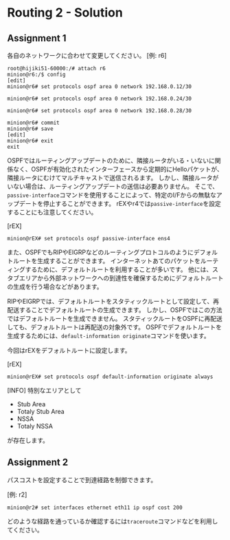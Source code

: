 # Routing 2 - Solution

## Assignment 1

各自のネットワークに合わせて変更してください。
[例: r6]
```
root@hijiki51-60000:/# attach r6
minion@r6:/$ config
[edit]
minion@r6# set protocols ospf area 0 network 192.168.0.12/30

minion@r6# set protocols ospf area 0 network 192.168.0.24/30

minion@r6# set protocols ospf area 0 network 192.168.0.28/30

minion@r6# commit
minion@r6# save
[edit]
minion@r6# exit
exit
```

OSPFではルーティングアップデートのために、隣接ルータがいる・いないに関係なく、OSPFが有効化されたインターフェースから定期的にHelloパケットが、隣接ルータにむけてマルチキャストで送信されるます。
しかし、隣接ルータがいない場合は、ルーティングアップデートの送信は必要ありません。
そこで、`passive-interface`コマンドを使用することによって、特定のI/Fからの無駄なアップデートを停止することができます。
rEXやr4では`passive-interface`を設定することにも注意してください。

[rEX]
```
minion@rEX# set protocols ospf passive-interface ens4
```

また、OSPFでもRIPやEIGRPなどのルーティングプロトコルのようにデフォルトルートを生成することができます。
インターネットあてのパケットをルーティングするために、デフォルトルートを利用することが多いです。
他には、スタブエリアから外部ネットワークへの到達性を確保するためにデフォルトルートの生成を行う場合などがあります。

RIPやEIGRPでは、デフォルトルートをスタティックルートとして設定して、再配送することでデフォルトルートの生成できます。
しかし、OSPFではこの方法ではデフォルトルートを生成できません。
スタティックルートをOSPFに再配送しても、デフォルトルートは再配送の対象外です。
OSPFでデフォルトルートを生成するためには、`default-information originate`コマンドを使います。

今回はrEXをデフォルトルートに設定します。

[rEX]
```
minion@rEX# set protocols ospf default-information originate always
```

[INFO]
特別なエリアとして
- Stub Area
- Totaly Stub Area
- NSSA
- Totaly NSSA

が存在します。

## Assignment 2

パスコストを設定することで到達経路を制御できます。

[例: r2]
```
minion@r2# set interfaces ethernet eth11 ip ospf cost 200
```

どのような経路を通っているか確認するには`traceroute`コマンドなどを利用してください。
